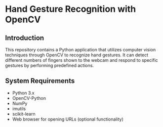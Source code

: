 # Hand Gesture Recognition with OpenCV

## Introduction

This repository contains a Python application that utilizes computer vision techniques through OpenCV to recognize hand gestures. It can detect different numbers of fingers shown to the webcam and respond to specific gestures by performing predefined actions.

## System Requirements

- Python 3.x
- OpenCV-Python
- NumPy
- imutils
- scikit-learn
- Web browser for opening URLs (optional functionality)
